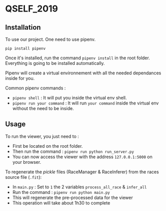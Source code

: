 # QSELF_2019

## Installation

To use our project. One need to use pipenv. 

```
pip install pipenv
```

Once it's installed, run the command `pipenv install` in the root folder. Everything is going to be installed automatically.

Pipenv will create a virtual environnement with all the needed dependances inside for you.

Common pipenv commands :

 * `pipenv shell` : It will put you inside the virtual env shell.
 * `pipenv run your command` : It will run `your command` inside the virtual env without the need to be inside.

## Usage

To run the viewer, you just need to :

 * First be located on the root folder.
 * Then run the command : `pipenv run python run_server.py`
 * You can now access the viewer with the address `127.0.0.1:5000` on your browser.

 To regenerate the *pickle* files (RaceManager & RaceInferer) from the races source file (`.fit`):

 * In `main.py` : Set to `1` the 2 variables `process_all_race` & `infer_all`
 * Run the command : `pipenv run python main.py`
 * This will regenerate the pre-processed data for the viewer 
 * This operation will take about 1h30 to complete
